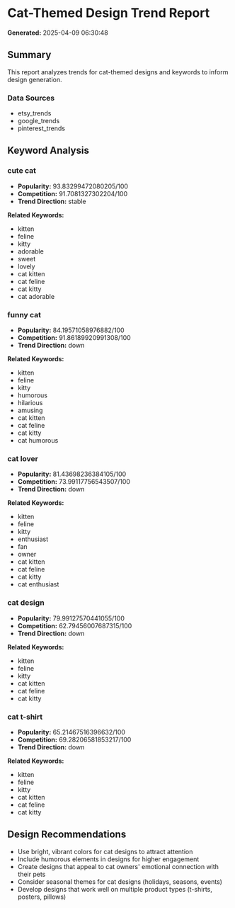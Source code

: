 # Cat-Themed Design Trend Report

**Generated:** 2025-04-09 06:30:48

## Summary

This report analyzes trends for cat-themed designs and keywords to inform design generation.

### Data Sources

- etsy_trends
- google_trends
- pinterest_trends

## Keyword Analysis

### cute cat

- **Popularity:** 93.83299472080205/100
- **Competition:** 91.7081327302204/100
- **Trend Direction:** stable

**Related Keywords:**

- kitten
- feline
- kitty
- adorable
- sweet
- lovely
- cat kitten
- cat feline
- cat kitty
- cat adorable

### funny cat

- **Popularity:** 84.19571058976882/100
- **Competition:** 91.86189920991308/100
- **Trend Direction:** down

**Related Keywords:**

- kitten
- feline
- kitty
- humorous
- hilarious
- amusing
- cat kitten
- cat feline
- cat kitty
- cat humorous

### cat lover

- **Popularity:** 81.43698236384105/100
- **Competition:** 73.99117756543507/100
- **Trend Direction:** down

**Related Keywords:**

- kitten
- feline
- kitty
- enthusiast
- fan
- owner
- cat kitten
- cat feline
- cat kitty
- cat enthusiast

### cat design

- **Popularity:** 79.99127570441055/100
- **Competition:** 62.79456007687315/100
- **Trend Direction:** down

**Related Keywords:**

- kitten
- feline
- kitty
- cat kitten
- cat feline
- cat kitty

### cat t-shirt

- **Popularity:** 65.21467516396632/100
- **Competition:** 69.28206581853217/100
- **Trend Direction:** down

**Related Keywords:**

- kitten
- feline
- kitty
- cat kitten
- cat feline
- cat kitty

## Design Recommendations

- Use bright, vibrant colors for cat designs to attract attention
- Include humorous elements in designs for higher engagement
- Create designs that appeal to cat owners' emotional connection with their pets
- Consider seasonal themes for cat designs (holidays, seasons, events)
- Develop designs that work well on multiple product types (t-shirts, posters, pillows)
